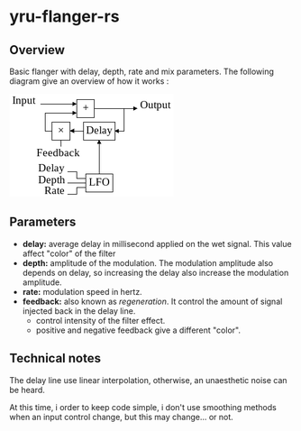 # yru-flanger-rs

## Overview

Basic flanger with delay, depth, rate and mix parameters. The
following diagram give an overview of how it works :

![flanger block diagram](diagram/flanger-diagram.png)

## Parameters

 - **delay:** average delay in millisecond applied on the wet signal. This
   value affect "color" of the filter
 - **depth:** amplitude of the modulation. The modulation amplitude
   also depends on delay, so increasing the delay also increase the modulation
   amplitude.
 - **rate:** modulation speed in hertz.
 - **feedback:** also known as _regeneration_. It control the amount of signal
   injected back in the delay line.
   - control intensity of the filter effect.
   - positive and negative feedback give a different "color".

## Technical notes

The delay line use linear interpolation, otherwise, an unaesthetic noise can be
heard.

At this time, i order to keep code simple, i don't use smoothing methods when
an input control change, but this may change... or not.
